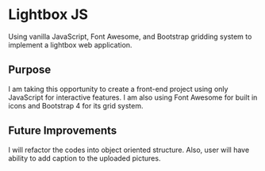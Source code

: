 # Lightbox JS
Using vanilla JavaScript, Font Awesome, and Bootstrap gridding system to implement a lightbox web application.

## Purpose
I am taking this opportunity to create a front-end project using only JavaScript for interactive features.  I am also using Font Awesome for built in icons and Bootstrap 4 for its grid system.

## Future Improvements
I will refactor the codes into object oriented structure.  Also, user will have ability to add caption to the uploaded pictures.
